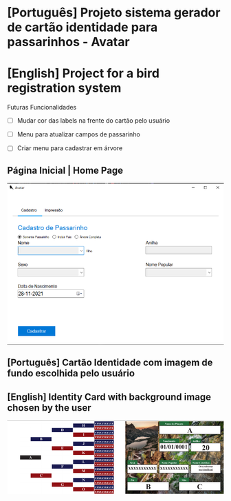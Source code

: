 # [Português] Projeto sistema gerador de cartão identidade para passarinhos - Avatar
# [English] Project for a bird registration system

Futuras Funcionalidades
- [ ] Mudar cor das labels na frente do cartão pelo usuário
- [ ] Menu para atualizar campos de passarinho
- [ ] Criar menu para cadastrar em árvore


## Página Inicial | Home Page
<div>
  <img align="center" alt="Csharp" src="https://github.com/brunorcx/neo4jUI/blob/master/SistemaPassarinho.png">
<div/>

## [Português] Cartão Identidade com imagem de fundo escolhida pelo usuário
## [English] Identity Card with background image chosen by the user
<div>
  <img align="center" alt="Csharp" src="https://github.com/brunorcx/neo4jUI/blob/master/CartaoAvatar.png">
<div/>
 

